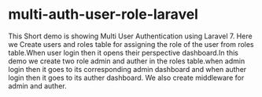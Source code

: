 # multi-auth-user-role-laravel
This Short demo is showing Multi User Authentication using Laravel 7. Here we Create users and roles table for assigning the role of the user from roles table.When user login then it opens their perspective dashboard.In this demo we create two role admin and auther in the roles table.when admin login then it goes to its corresponding admin dashboard and when auther login then it goes to its auther dashboard. We also create middleware for admin and auther.
